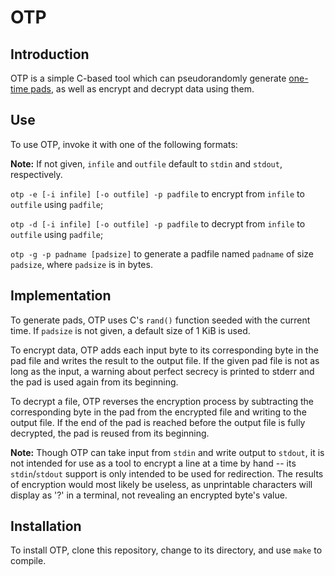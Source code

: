 # OTP

## Introduction
OTP is a simple C-based tool which can pseudorandomly generate [one-time pads](https://en.wikipedia.org/wiki/One-time_pad), as well as encrypt and decrypt data using them.

## Use
To use OTP, invoke it with one of the following formats:

**Note:** If not given, `infile` and `outfile` default to `stdin` and `stdout`, respectively.

`otp -e [-i infile] [-o outfile] -p padfile` to encrypt from `infile` to `outfile` using `padfile`;

`otp -d [-i infile] [-o outfile] -p padfile` to decrypt from `infile` to `outfile` using `padfile`;

`otp -g -p padname [padsize]` to generate a padfile named `padname` of size `padsize`, where `padsize` is in bytes.

## Implementation
To generate pads, OTP uses C's `rand()` function seeded with the current time. If `padsize` is not given, a default size of 1 KiB is used.

To encrypt data, OTP adds each input byte to its corresponding byte in the pad file and writes the result to the output file. If the given pad file is not as long as the input, a warning about perfect secrecy is printed to stderr and the pad is used again from its beginning.

To decrypt a file, OTP reverses the encryption process by subtracting the corresponding byte in the pad from the encrypted file and writing to the output file. If the end of the pad is reached before the output file is fully decrypted, the pad is reused from its beginning.

**Note:** Though OTP can take input from `stdin` and write output to `stdout`, it is not intended for use as a tool to encrypt a line at a time by hand -- its `stdin`/`stdout` support is only intended to be used for redirection. The results of encryption would most likely be useless, as unprintable characters will display as '?' in a terminal, not revealing an encrypted byte's value.

## Installation
To install OTP, clone this repository, change to its directory, and use `make` to compile. 
